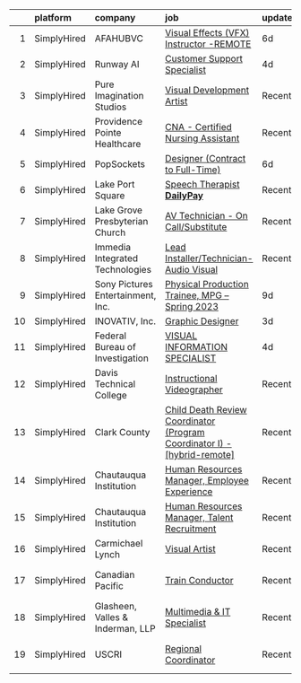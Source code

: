 

|    | platform    | company                           | job                                                                                                                                                                                 | update_time   | location                    |
|---:|:------------|:----------------------------------|:------------------------------------------------------------------------------------------------------------------------------------------------------------------------------------|:--------------|:----------------------------|
|  1 | SimplyHired | AFAHUBVC                          | [Visual Effects (VFX) Instructor -REMOTE](https://www.simplyhired.com/job/hH4-OsTGXiY0B7sRSPfkGan9yU7f3--QZtGyhvw3D6F-3AB4KAp2lg?q=visual+effects)                                  | 6d            | Remote                      |
|  2 | SimplyHired | Runway AI                         | [Customer Support Specialist](https://www.simplyhired.com/job/yOM1SBj_PPWhGeE7Encj4XkqelW3hS5E6EN632kQiZLCOrxGlUjdNg?q=visual+effects)                                              | 4d            | Remote                      |
|  3 | SimplyHired | Pure Imagination Studios          | [Visual Development Artist](https://www.simplyhired.com/job/u3Ce0qDkoB4jPujFyWA_pOjySvkBJ7SmBclJFkATwkjx3a0XU_1R2g?q=visual+effects)                                                | Recently      | Van Nuys, CA                |
|  4 | SimplyHired | Providence Pointe Healthcare      | [CNA - Certified Nursing Assistant](https://www.simplyhired.com/job/EqGC1R5DdiXfoG9oDKW8_Qv9vMzQEjKCdfNmGeSRf_7SaRcho8espQ?q=visual+effects)                                        | Recently      | Paducah, KY                 |
|  5 | SimplyHired | PopSockets                        | [Designer (Contract to Full-Time)](https://www.simplyhired.com/job/7r-wRyriPCX4d21weJ4SMMNughExVRE-_zku1grzzsIUArco5bUkhQ?q=visual+effects)                                         | 6d            | Los Angeles, CA             |
|  6 | SimplyHired | Lake Port Square                  | [Speech Therapist **DailyPay**](https://www.simplyhired.com/job/Ig7NLymRrBNDWPvCjkKhRHOGyuEWTGZ0FRczGM5Zd9hlei8IU-6CTA?q=visual+effects)                                            | Recently      | Leesburg, FL                |
|  7 | SimplyHired | Lake Grove Presbyterian Church    | [AV Technician - On Call/Substitute](https://www.simplyhired.com/job/tb9Lp_96v5nuqnhe0ZYtbeKN6hRlb-jVRHz1dLdsFAKeVM_Axvfv9Q?q=visual+effects)                                       | Recently      | Lake Oswego, OR             |
|  8 | SimplyHired | Immedia Integrated Technologies   | [Lead Installer/Technician-Audio Visual](https://www.simplyhired.com/job/IL_TH2SXPlz2tOw2DDE_I22xSpEewZlkJne33ZaAXd-CmCI5oTmI_A?q=visual+effects)                                   | Recently      | Scottsdale, AZ              |
|  9 | SimplyHired | Sony Pictures Entertainment, Inc. | [Physical Production Trainee, MPG – Spring 2023](https://www.simplyhired.com/job/8ROmnSWh7ZhxHna-ymW1D7I2h30aclQSDZT-CZrY1fhDr-tqSS9Rhg?q=visual+effects)                           | 9d            | Culver City, CA             |
| 10 | SimplyHired | INOVATIV, Inc.                    | [Graphic Designer](https://www.simplyhired.com/job/eoyNxNGSSUq18-0Jw9tQYEU_ME-d_aRG-I5U4mK2nePGjKxCzXiUiQ?q=visual+effects)                                                         | 3d            | Remote                      |
| 11 | SimplyHired | Federal Bureau of Investigation   | [VISUAL INFORMATION SPECIALIST](https://www.simplyhired.com/job/4qEUVhK40Ff-th3scXcOMu6ysUeWXrt5nL7c1dQ77bMLOSZkNY4blg?q=visual+effects)                                            | 4d            | Quantico, VA                |
| 12 | SimplyHired | Davis Technical College           | [Instructional Videographer](https://www.simplyhired.com/job/F0lUzOoNLT-sUGfIWKjSWl1iWxpQpGfYyKMQsFPcJMElj3jMO8wqBg?q=visual+effects)                                               | Recently      | Kaysville, UT               |
| 13 | SimplyHired | Clark County                      | [Child Death Review Coordinator (Program Coordinator I) - [hybrid-remote]](https://www.simplyhired.com/job/DTnlS6MwK5F8DhvMCHV0bQKRgkTiFr25qNQeG55sDQK8J_7wNcGt0w?q=visual+effects) | Recently      | Vancouver, WA               |
| 14 | SimplyHired | Chautauqua Institution            | [Human Resources Manager, Employee Experience](https://www.simplyhired.com/job/GoC8P3CGUU_KEP2dbo4BOfWKSsFf9PRY-bH3-tRhfPFQzJVQxaAr9g?q=visual+effects)                             | Recently      | Chautauqua, NY              |
| 15 | SimplyHired | Chautauqua Institution            | [Human Resources Manager, Talent Recruitment](https://www.simplyhired.com/job/6cRP0N1lik_fTjf-e-NfE4wZ6wOoGcEjr5mGtpsRLmsWja7Mh1X3nw?q=visual+effects)                              | Recently      | Chautauqua, NY              |
| 16 | SimplyHired | Carmichael Lynch                  | [Visual Artist](https://www.simplyhired.com/job/Ig7o_CsKfWPJza9rSvpq1xDssNlKoWK1zaI2uywJXNvquhpfl24v4w?q=visual+effects)                                                            | Recently      | Minneapolis, MN             |
| 17 | SimplyHired | Canadian Pacific                  | [Train Conductor](https://www.simplyhired.com/job/qHPnUTMh_7waL8_HlqjgqoQgRuFmbOs3qj6mB1SSAKMKpjOdvrvRRQ?q=visual+effects)                                                          | Recently      | Ottumwa, IA +9 locations    |
| 18 | SimplyHired | Glasheen, Valles & Inderman, LLP  | [Multimedia & IT Specialist](https://www.simplyhired.com/job/IgbQ0OS5gLfK6aItCrHkWPvwKEW0PKUx1z1x8J2soSi7CQGXT-bUmg?q=visual+effects)                                               | Recently      | Lubbock, TX                 |
| 19 | SimplyHired | USCRI                             | [Regional Coordinator](https://www.simplyhired.com/job/vlHcOiPknTFUZLkBQGS7TVxLbzz1FfzaGEJP-DACmLD3rDNEHG7tFQ?q=visual+effects)                                                     | Recently      | Des Moines, IA +4 locations |